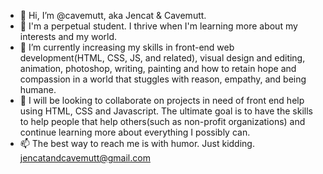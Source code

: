 - 👋 Hi, I’m @cavemutt, aka Jencat & Cavemutt.
- 👀 I'm a perpetual student. I thrive when I'm learning more about my interests and my world. 
- 🌱 I’m currently increasing my skills in front-end web development(HTML, CSS, JS, and related), visual design and editing, animation, photoshop, writing, painting and how to retain hope and compassion in a world that stuggles with reason, empathy, and being humane.
- 💞️ I will be looking to collaborate on projects in need of front end help using HTML, CSS and Javascript. The ultimate goal is to have the skills to help people that help others(such as non-profit organizations) and continue learning more about everything I possibly can.
- 📫 The best way to reach me is with humor. Just kidding. jencatandcavemutt@gmail.com

<!---
cavemutt/cavemutt is a ✨ special ✨ repository because its `README.md` (this file) appears on your GitHub profile.
You can click the Preview link to take a look at your changes.
--->
